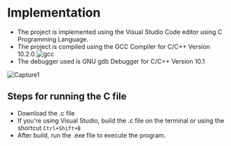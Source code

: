 # Implementation

 - The project is implemented using the Visual Studio Code editor using C Programming Language. 
 - The project is compiled using the GCC Compiler for C/C++  Version 10.2.0
   ![gcc](https://user-images.githubusercontent.com/65439506/114444572-ad7a6980-9bec-11eb-9d18-1c35d4bbe4f7.JPG)
  - The debugger used is GNU gdb Debugger for C/C++ Version 10.1
  
   ![Capture1](https://user-images.githubusercontent.com/65439506/114444868-f9c5a980-9bec-11eb-82bb-0825db93102a.JPG)

## Steps for running the C file

-   Download the .c file
-   If you're using Visual Studio, build the .c file on the terminal or using the shortcut `Ctrl+Shift+B`
-   After build, run the .exe file to execute the program.
